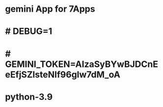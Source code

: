# gemini App for 7Apps

# # DEBUG=1
# # GEMINI_TOKEN=AIzaSyBYwBJDCnEeEfjSZlsteNIf96glw7dM_oA
# python-3.9